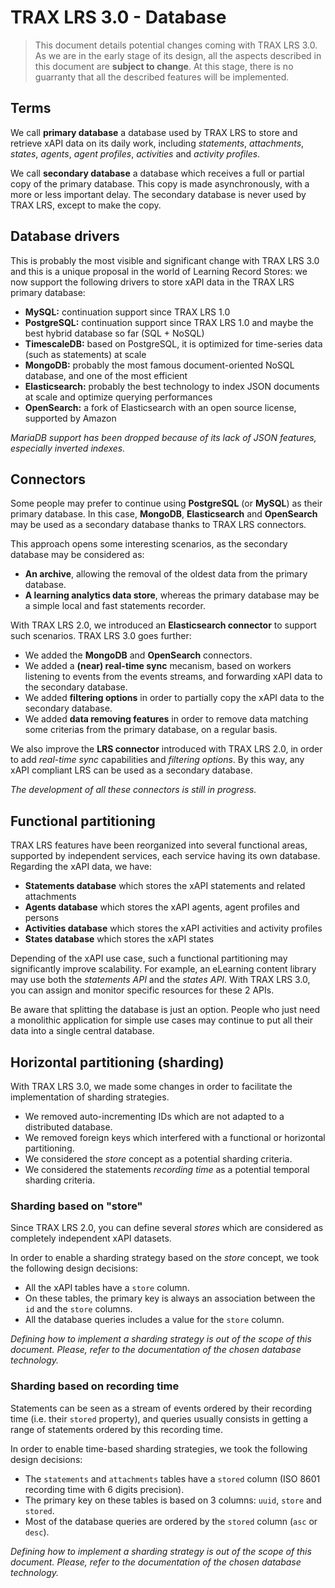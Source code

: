 # TRAX LRS 3.0 - Database

> This document details potential changes coming with TRAX LRS 3.0. As we are in the early stage of its design, all the aspects described in this document are **subject to change**. At this stage, there is no guarranty that all the described features will be implemented.


## Terms

We call **primary database** a database used by TRAX LRS to store and retrieve xAPI data on its daily work,
including *statements*, *attachments*, *states*, *agents*, *agent profiles*, *activities* and *activity profiles*.

We call **secondary database** a database which receives a full or partial copy of the primary database.
This copy is made asynchronously, with a more or less important delay.
The secondary database is never used by TRAX LRS, except to make the copy.


## Database drivers

This is probably the most visible and significant change with TRAX LRS 3.0
and this is a unique proposal in the world of Learning Record Stores:
we now support the following drivers to store xAPI data in the TRAX LRS primary database:

- **MySQL:** continuation support since TRAX LRS 1.0
- **PostgreSQL:** continuation support since TRAX LRS 1.0 and maybe the best hybrid database so far (SQL + NoSQL)
- **TimescaleDB:** based on PostgreSQL, it is optimized for time-series data (such as statements) at scale
- **MongoDB:** probably the most famous document-oriented NoSQL database, and one of the most efficient
- **Elasticsearch:** probably the best technology to index JSON documents at scale and optimize querying performances 
- **OpenSearch:** a fork of Elasticsearch with an open source license, supported by Amazon 

*MariaDB support has been dropped because of its lack of JSON features, especially inverted indexes.*


## Connectors

Some people may prefer to continue using **PostgreSQL** (or **MySQL**) as their primary database.
In this case, **MongoDB**, **Elasticsearch** and **OpenSearch** may be used as a secondary database thanks to TRAX LRS connectors.

This approach opens some interesting scenarios, as the secondary database may be considered as:

- **An archive**, allowing the removal of the oldest data from the primary database.
- **A learning analytics data store**, whereas the primary database may be a simple local and fast statements recorder.

With TRAX LRS 2.0, we introduced an **Elasticsearch connector** to support such scenarios. TRAX LRS 3.0 goes further:

- We added the **MongoDB** and **OpenSearch** connectors.
- We added a **(near) real-time sync** mecanism, based on workers listening to events from the events streams, and forwarding xAPI data to the secondary database.
- We added **filtering options** in order to partially copy the xAPI data to the secondary database.
- We added **data removing features** in order to remove data matching some criterias from the primary database, on a regular basis.

We also improve the **LRS connector** introduced with TRAX LRS 2.0, in order to add *real-time sync* capabilities and *filtering options*.
By this way, any xAPI compliant LRS can be used as a secondary database.

*The development of all these connectors is still in progress.*


## Functional partitioning

TRAX LRS features have been reorganized into several functional areas, supported by independent services,
each service having its own database. Regarding the xAPI data, we have:

- **Statements database** which stores the xAPI statements and related attachments
- **Agents database** which stores the xAPI agents, agent profiles and persons
- **Activities database** which stores the xAPI activities and activity profiles
- **States database** which stores the xAPI states

Depending of the xAPI use case, such a functional partitioning may significantly improve scalability.
For example, an eLearning content library may use both the *statements API* and the *states API*.
With TRAX LRS 3.0, you can assign and monitor specific resources for these 2 APIs.

Be aware that splitting the database is just an option.
People who just need a monolithic application for simple use cases
may continue to put all their data into a single central database.


## Horizontal partitioning (sharding)

With TRAX LRS 3.0, we made some changes in order to facilitate the implementation of sharding strategies.

- We removed auto-incrementing IDs which are not adapted to a distributed database.
- We removed foreign keys which interfered with a functional or horizontal partitioning.
- We considered the *store* concept as a potential sharding criteria.
- We considered the statements *recording time* as a potential temporal sharding criteria.

### Sharding based on "store"

Since TRAX LRS 2.0, you can define several *stores* which are considered as completely independent xAPI datasets.

In order to enable a sharding strategy based on the *store* concept, we took the following design decisions:

- All the xAPI tables have a `store` column.
- On these tables, the primary key is always an association between the `id` and the `store` columns.
- All the database queries includes a value for the `store` column.

*Defining how to implement a sharding strategy is out of the scope of this document. Please, refer to the documentation of the chosen database technology.*

### Sharding based on recording time

Statements can be seen as a stream of events ordered by their recording time (i.e. their `stored` property),
and queries usually consists in getting a range of statements ordered by this recording time.

In order to enable time-based sharding strategies, we took the following design decisions:

- The `statements` and `attachments` tables have a `stored` column (ISO 8601 recording time with 6 digits precision).
- The primary key on these tables is based on 3 columns: `uuid`, `store` and `stored`.
- Most of the database queries are ordered by the `stored` column (`asc` or `desc`).

*Defining how to implement a sharding strategy is out of the scope of this document. Please, refer to the documentation of the chosen database technology.*
